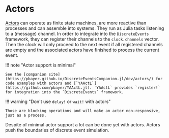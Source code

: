 # Actors

[Actors](https://en.wikipedia.org/wiki/Actor_model) can operate as finite state machines, are more reactive than processes and can assemble into systems. They run as Julia tasks listening to a (message) channel. In order to integrate into the `DiscreteEvents` framework, they can register their channels to the `clock.channels` vector. Then the clock will only proceed to the next event if all registered channels are empty and the associated actors have finished to process the current event.

!!! note "Actor support is minimal"

    See the [companion site](https://pbayer.github.io/DiscreteEventsCompanion.jl/dev/actors/) for code examples with actors and [`YAActL`](https://github.com/pbayer/YAActL.jl). `YAActL` provides `register!` for integration into the `DiscreteEvents` framework.

!!! warning "Don't use `delay!` or `wait!` with actors"

    Those are blocking operations and will make an actor non-responsive, just as a process.

Despite of minimal actor support a lot can be done yet with actors. Actors push the boundaries of discrete event simulation.
